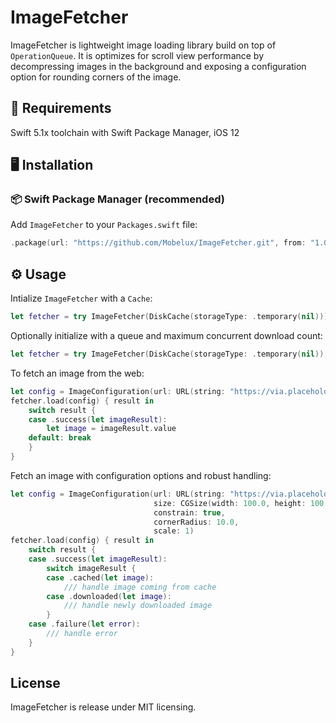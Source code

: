 # ImageFetcher

ImageFetcher is lightweight image loading library build on top of `OperationQueue`. It is optimizes for scroll view performance by decompressing images in the background and exposing a configuration option for rounding corners of the image.

## 📱 Requirements

Swift 5.1x toolchain with Swift Package Manager, iOS 12

## 🖥 Installation

### 📦 Swift Package Manager (recommended)

Add `ImageFetcher` to your `Packages.swift` file:

```swift
.package(url: "https://github.com/Mobelux/ImageFetcher.git", from: "1.0.0"),
```

## ⚙️ Usage

Intialize `ImageFetcher` with a `Cache`:

```swift
let fetcher = try ImageFetcher(DiskCache(storageType: .temporary(nil)))
```

Optionally initialize with a queue and maximum concurrent download count:

```swift
let fetcher = try ImageFetcher(DiskCache(storageType: .temporary(nil)), queue: OperationQueue(), maxConcurrent: 5)
```

To fetch an image from the web:

```swift
let config = ImageConfiguration(url: URL(string: "https://via.placeholder.com/150")!)
fetcher.load(config) { result in
    switch result {
    case .success(let imageResult):
        let image = imageResult.value
    default: break
    }
}
```

Fetch an image with configuration options and robust handling:

```swift
let config = ImageConfiguration(url: URL(string: "https://via.placeholder.com/150")!,
                                size: CGSize(width: 100.0, height: 100.0),
                                constrain: true,
                                cornerRadius: 10.0,
                                scale: 1)
fetcher.load(config) { result in
    switch result {
    case .success(let imageResult):
        switch imageResult {
        case .cached(let image):
            /// handle image coming from cache
        case .downloaded(let image):
            /// handle newly downloaded image
        }
    case .failure(let error):
        /// handle error
    }
}
```

## License

ImageFetcher is release under MIT licensing.
